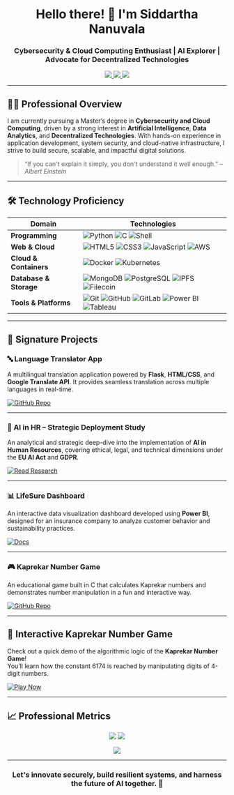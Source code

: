 <h1 align="center">
  Hello there! 👋 I'm Siddartha Nanuvala
</h1>

<h3 align="center">
  Cybersecurity & Cloud Computing Enthusiast | AI Explorer | Advocate for Decentralized Technologies
</h3>

<p align="center">
  <a href="https://www.linkedin.com/in/siddartha-nanuvala" target="_blank">
    <img src="https://img.shields.io/badge/LinkedIn-0077B5?style=flat&logo=linkedin&logoColor=white" />
  </a>
  <a href="mailto:nanuvalasiddartha09@gmail.com">
    <img src="https://img.shields.io/badge/Email-D14836?style=flat&logo=gmail&logoColor=white" />
  </a>
  <a href="https://github.com/SiddarthaNanuvala">
    <img src="https://img.shields.io/badge/GitHub-100000?style=flat&logo=github&logoColor=white" />
  </a>
</p>

---

## 👨‍💻 Professional Overview

I am currently pursuing a Master’s degree in **Cybersecurity and Cloud Computing**, driven by a strong interest in **Artificial Intelligence**, **Data Analytics**, and **Decentralized Technologies**. With hands-on experience in application development, system security, and cloud-native infrastructure, I strive to build secure, scalable, and impactful digital solutions.

> “If you can't explain it simply, you don't understand it well enough.” – *Albert Einstein*

---

## 🛠️ Technology Proficiency

| Domain               | Technologies                                                                                                                                                 |
|----------------------|---------------------------------------------------------------------------------------------------------------------------------------------------------------|
| **Programming**      | ![Python](https://img.shields.io/badge/Python-3776AB?style=flat&logo=python&logoColor=white) ![C](https://img.shields.io/badge/C-A8B9CC?style=flat&logo=c&logoColor=white) ![Shell](https://img.shields.io/badge/Shell-121011?style=flat&logo=gnu-bash&logoColor=white) |
| **Web & Cloud**      | ![HTML5](https://img.shields.io/badge/HTML5-E34F26?style=flat&logo=html5&logoColor=white) ![CSS3](https://img.shields.io/badge/CSS3-1572B6?style=flat&logo=css3&logoColor=white) ![JavaScript](https://img.shields.io/badge/JavaScript-F7DF1E?style=flat&logo=javascript&logoColor=black) ![AWS](https://img.shields.io/badge/AWS-232F3E?style=flat&logo=amazon-aws&logoColor=white) |
| **Cloud & Containers**| ![Docker](https://img.shields.io/badge/Docker-2496ED?style=flat&logo=docker&logoColor=white) ![Kubernetes](https://img.shields.io/badge/Kubernetes-326CE5?style=flat&logo=kubernetes&logoColor=white) |
| **Database & Storage**| ![MongoDB](https://img.shields.io/badge/MongoDB-47A248?style=flat&logo=mongodb&logoColor=white) ![PostgreSQL](https://img.shields.io/badge/PostgreSQL-4169E1?style=flat&logo=postgresql&logoColor=white) ![IPFS](https://img.shields.io/badge/IPFS-65C2CB?style=flat&logo=ipfs&logoColor=black) ![Filecoin](https://img.shields.io/badge/Filecoin-0090FF?style=flat&logo=filecoin&logoColor=white) |
| **Tools & Platforms**| ![Git](https://img.shields.io/badge/Git-F05032?style=flat&logo=git&logoColor=white) ![GitHub](https://img.shields.io/badge/GitHub-181717?style=flat&logo=github&logoColor=white) ![GitLab](https://img.shields.io/badge/GitLab-FC6D26?style=flat&logo=gitlab&logoColor=white) ![Power BI](https://img.shields.io/badge/Power_BI-F2C811?style=flat&logo=powerbi&logoColor=black) ![Tableau](https://img.shields.io/badge/Tableau-E97627?style=flat&logo=tableau&logoColor=white) |

---

## 🌟 Signature Projects

### 🔤 Language Translator App  
A multilingual translation application powered by **Flask**, **HTML/CSS**, and **Google Translate API**. It provides seamless translation across multiple languages in real-time.

[![GitHub Repo](https://img.shields.io/badge/GitHub-Repository-24292e?style=flat&logo=github&logoColor=white)](https://github.com/SiddarthaNanuvala/Language_Translator_App_siddartha_nanuvala_td1)

---

### 🧠 AI in HR – Strategic Deployment Study  
An analytical and strategic deep-dive into the implementation of **AI in Human Resources**, covering ethical, legal, and technical dimensions under the **EU AI Act** and **GDPR**.

[![Read Research](https://img.shields.io/badge/Read-Study_Overview-blue)](https://github.com/SiddarthaNanuvala/AI_HR_Study)

---

### 📊 LifeSure Dashboard  
An interactive data visualization dashboard developed using **Power BI**, designed for an insurance company to analyze customer behavior and sustainability practices.

[![Docs](https://img.shields.io/badge/Documentation-PDF-lightgrey)](https://github.com/SiddarthaNanuvala/LifeSure_Dashboard_Project)

---

### 🎮 Kaprekar Number Game  
An educational game built in C that calculates Kaprekar numbers and demonstrates number manipulation in a fun and interactive way.

[![GitHub Repo](https://img.shields.io/badge/GitHub-Kaprekar_Game-24292e?style=flat&logo=github)](https://github.com/SiddarthaNanuvala/Kaprekar_Game)

---

## 🧠 Interactive Kaprekar Number Game

Check out a quick demo of the algorithmic logic of the **Kaprekar Number Game**!  
You’ll learn how the constant 6174 is reached by manipulating digits of 4-digit numbers.

[![Play Now](https://img.shields.io/badge/Explore-Kaprekar_Demo-blue)](https://github.com/SiddarthaNanuvala/Kaprekar_Game)

---

## 📈 Professional Metrics

<p align="center">
  <img src="https://github-readme-stats.vercel.app/api?username=SiddarthaNanuvala&show_icons=true&theme=radical" />
  <img src="https://github-readme-stats.vercel.app/api/top-langs/?username=SiddarthaNanuvala&layout=compact&theme=radical" />
</p>

<p align="center">
  <img src="https://github-profile-trophy.vercel.app/?username=SiddarthaNanuvala&theme=nord&no-frame=true&column=4" />
</p>

---

<h3 align="center">
  Let's innovate securely, build resilient systems, and harness the future of AI together. 🚀
</h3>
